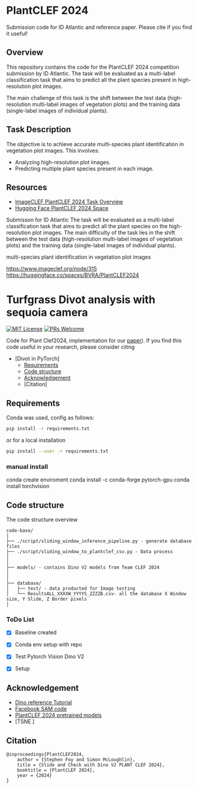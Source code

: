 # PlantCLEF 2024

Submission code for ID Atlantic and reference paper. Please cite if you find it useful!

## Overview

This repository contains the code for the PlantCLEF 2024 competition submission by ID Atlantic. The task will be evaluated as a multi-label classification task that aims to predict all the plant species present in high-resolution plot images. 

The main challenge of this task is the shift between the test data (high-resolution multi-label images of vegetation plots) and the training data (single-label images of individual plants).

## Task Description

The objective is to achieve accurate multi-species plant identification in vegetation plot images. This involves:
- Analyzing high-resolution plot images.
- Predicting multiple plant species present in each image.

## Resources

- [ImageCLEF PlantCLEF 2024 Task Overview](https://www.imageclef.org/node/315)
- [Hugging Face PlantCLEF 2024 Space](https://huggingface.co/spaces/BVRA/PlantCLEF2024)


Submisson for ID Atlantic
The task will be evaluated as a multi-label classification task that aims to predict all the plant species on the high-resolution plot images. The main difficulty of the task lies in the shift between the test data (high-resolution multi-label images of vegetation plots) and the training data (single-label images of individual plants).

multi-species plant identification in vegetation plot images

https://www.imageclef.org/node/315
https://huggingface.co/spaces/BVRA/PlantCLEF2024



# Turfgrass Divot analysis with sequoia camera
[![MIT License](https://img.shields.io/badge/license-MIT-green.svg)](https://opensource.org/licenses/MIT) [![PRs Welcome](https://img.shields.io/badge/PRs-welcome-brightgreen.svg?style=flat-square)](http://makeapullrequest.com)



Code for Plant Clef2024,  implementation for our [paper]()).  If you find this code useful in your research, please consider citing

<!-- TOC -->

- [Divot in PyTorch]
  - [Requirements](#requirements)
  - [Code structure](#code-structure)
  - [Acknowledgement](#acknowledgement)
  - [Citation]

<!-- /TOC -->



## Requirements
Conda was used, config as follows:

```bash
pip install -r requirements.txt
```

or for a local installation

```bash
pip install --user -r requirements.txt
```

### manual install 
conda create enviroment
conda install -c conda-forge pytorch-gpu
conda install torchvision


## Code structure
The code structure overview

  ```
  code-base/
  │
  ├── ./script/sliding_window_inference_pipeline.py - generate database files
  ├── ./script/sliding_window_to_plantclef_csv.py - Data process  
  │
  │
  ├── models/ - contains Dino V2 models from Team CLEF 2024
  │
  │
  ├── database/
  │   ├── test/ - data producted for Image testing 
  │   └── ResultsALL_XXXXW_YYYYS_ZZZZB.csv- all the database X Window size, Y Slide, Z Border pixels
  │
  ```
### ToDo List
- [x] Baseline created
- [x] Conda env setup with repo
- [x] Test Pytorch Vision Dino V2 
- [x] Setup 


## Acknowledgement
- [Dino reference Tutorial](https://github.com/facebookresearch/dino)
- [Facebook SAM code ](https://github.com/facebookresearch/segment-anything)
- [PlantCLEF 2024 pretrained models](https://zenodo.org/records/10848263?token=eyJhbGciOiJIUzUxMiJ9.eyJpZCI6Ijk5MmJkMGMyLWM3NDEtNDZiYi04ODIzLWQ3ODE1M2JjOGIyMiIsImRhdGEiOnt9LCJyYW5kb20iOiIwYTQwOGJjY2Q0NmFiYzZjMGRlMWNkNzZmMzk3NjMxZSJ9.MKZoVFGL6jGoI3TUmnFUzTy5nrPzgf12C1RBip--ECABBsipgctxSp5U4HfRsk9rL4FfJM2Q4_vKAYb1z1Z-Zg)
- [TSNE ]


## Citation

    @inproceedings{PlantCLEF2024,
        author = {Stephen Foy and Simon McLoughlin},
        title = {Slide and Check with Dino V2 PLANT CLEF 2024},
        booktitle = {PlantCLEF 2024},
        year = {2024}
    }



